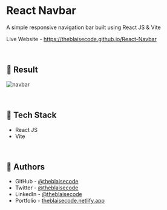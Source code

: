 # React Navbar
A simple responsive navigation bar built using React JS & Vite

Live Website - https://theblaisecode.github.io/React-Navbar

<br/>

## 🔶 Result
![navbar](https://github.com/theblaisecode/React-Navbar/assets/89015653/de4644b8-18ad-4f3a-9efa-c7dcc4d59fbb)

<br/>

## 🔶 Tech Stack
- React JS
- Vite

<br/>

## 🔶 Authors
- GitHub - [@theblaisecode](https://github.com/theblaisecode)
- Twitter - [@theblaisecode](https://twitter.com/theblaisecode)
- LinkedIn - [@theblaisecode](https://www.linkedin.com/in/theblaisecode)
- Portfolio - [theblaisecode.netlify.app](https://theblaisecode.netlify.app/)

